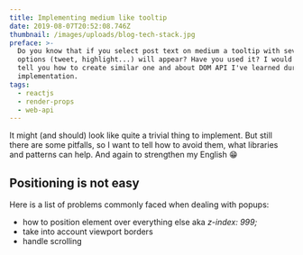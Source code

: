 ```yaml
---
title: Implementing medium like tooltip
date: 2019-08-07T20:52:08.746Z
thumbnail: /images/uploads/blog-tech-stack.jpg
preface: >-
  Do you know that if you select post text on medium a tooltip with several
  options (tweet, highlight...) will appear? Have you used it? I would like to
  tell you how to create similar one and about DOM API I've learned during
  implementation.
tags:
  - reactjs
  - render-props
  - web-api
---
```

It might (and should) look like quite a trivial thing to implement. But still there are some pitfalls, so I want to tell how to avoid them, what libraries and patterns can help. And again to strengthen my English 😁

## Positioning is not easy

Here is a list of problems commonly faced when dealing with popups:

* how to position element over everything else aka _z-index: 999;_
* take into account viewport borders
* handle scrolling

